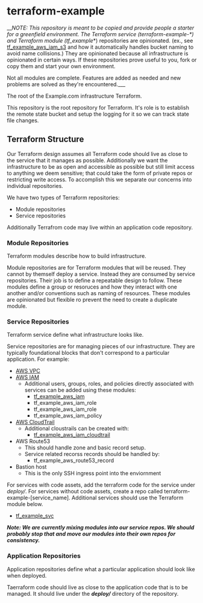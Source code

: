 # terraform-example

___NOTE: This repository is meant to be copied and provide people a starter for a greenfield environment.  The Terraform service (terraform-example-*) and Terraform module (tf_example_*) repositories are opinionated.  (ex., see [tf_example_aws_iam_s3](https://github.com/threatstack/tf_example_aws_s3) and how it automatically handles bucket naming to avoid name collisions.)  They are opinionated because all infrastructure is opinionated in certain ways.  If these repositories prove useful to you, fork or copy them and start your own environment.

Not all modules are complete.  Features are added as needed and new problems are solved as they're encountered.___

The root of the Example.com infrastructure Terraform.

This repository is the root repository for Terraform.  It's role is to establish the remote state bucket and setup the logging for it so we can track state file changes.

## Terraform Structure
Our Terraform design assumes all Terraform code should live as close to the service that it manages as possible.  Additionally we want the infrastructure to be as open and accessible as possible but still limit access to anything we deem sensitive; that could take the form of private repos or restricting write access.  To accomplish this we separate our concerns into individual repositories.

We have two types of Terraform repositories:
* Module repositories
* Service repositories

Additionally Terrafrom code may live within an application code repository.

### Module Repositories
Terraform modules describe how to build infrastructure.

Module repositories are for Terraform modules that will be reused.  They cannot by themself deploy a service.  Instead they are consumed by service repositories.  Their job is to define a repeatable design to follow.  These modules define a group or resoruces and how they interact with one another and/or conventions such as naming of resources.  These modules are opinionated but flexible ro prevent the need to create a duplicate module.

### Service Repositories
Terraform service define what infrastructure looks like.

Service repositories are for managing pieces of our infrastructure.  They are typically foundational blocks that don't correspond to a particular application.  For example:
* [AWS VPC](https://github.com/threatstack/terraform-exmple-aws-vpc)
* [AWS IAM](https://github.com/threatstack/terraform-example-aws-iam)
  * Additional users, groups, roles, and policies directly associated with services can be added using these modules:
    * [tf_example_aws_iam](https://github.com/threatstack/tf_example_aws_iam_user)
    * tf_example_aws_iam_role
    * tf_example_aws_iam_role
    * tf_example_aws_iam_policy
* [AWS CloudTrail](https://github.com/threatstack/terraform-example-aws-cloudtrail)
  * Additional cloustrails can be created with:
    * [tf_example_aws_iam_cloudtrail](https://github.com/threatstack/tf_example_aws_cloudtrail)
* AWS Route53
  * This should handle zone and basic record setup.
  * Service related recorss records should be handled by:
    * tf_example_aws_route53_record
* Bastion host
  * This is the only SSH ingress point into the enviornment

For services with code assets, add the terraform code for the service under _deploy/_.  For services without code assets, create a repo called terraform-example-[service_name].  Additional services should use the Terraform module below.
* [tf_example_svc](https://github.com/threatstack/tf_example_svc)

___Note: We are currently mixing modules into our service repos.  We should probably stop that and move our modules into their own repos for consistency.___

### Application Repositories
Application repositories define what a particular application should look like when deployed.

Taerraform code should live as close to the application code that is to be managed.  It should live under the ___deploy/___ directory of the repository.

